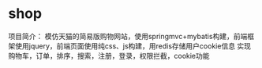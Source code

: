 # shop
项目简介：
模仿天猫的简易版购物网站，使用springmvc+mybatis构建，前端框架使用jquery，前端页面使用纯css、js构建，用redis存储用户cookie信息
实现购物车，订单，排序，搜索，注册，登录，权限拦截，cookie功能

